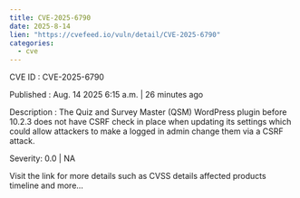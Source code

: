 ```yaml
--- 
title: CVE-2025-6790
date: 2025-8-14
lien: "https://cvefeed.io/vuln/detail/CVE-2025-6790"
categories:
  - cve
---
```


CVE ID : CVE-2025-6790

Published :  Aug. 14
2025
6:15 a.m. | 26 minutes ago

Description : The Quiz and Survey Master (QSM)  WordPress plugin before 10.2.3 does not have CSRF check in place when updating its settings
which could allow attackers to make a logged in admin change them via a CSRF attack.

Severity: 0.0 | NA

Visit the link for more details
such as CVSS details
affected products
timeline
and more...
